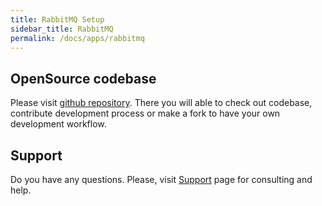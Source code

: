 ```yaml
---
title: RabbitMQ Setup
sidebar_title: RabbitMQ
permalink: /docs/apps/rabbitmq
---
```


## OpenSource codebase

Please visit [github repository](https://github.com/boxmls/docker-rabbitmq). There you will able to check out codebase, contribute development process 
or make a fork to have your own development workflow.

## Support

Do you have any questions. Please, visit [Support](https://boxmls.github.io/support) page for consulting and help.